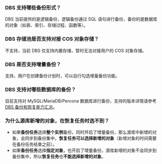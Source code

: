 ### DBS 支持哪些备份形式？

DBS 当前提供的是逻辑备份，逻辑备份通过 SQL 语句进行备份，备份的是数据库的对象（如表、索引、存储过程、函数等）。 

### DBS 存储池是否支持对接 COS 对象存储？

不支持，当前 DBS 仅支持内置存储，暂时无法对接用户的 COS 对象存储。 

### DBS 是否支持增量备份？

支持，用户在创建备份计划时，可以自行勾选增量备份功能。 

### DBS 支持对哪些数据库的备份？

目前支持对 MySQL/MariaDB/Percona 数据库进行备份，支持的版本详情请参考 [DBS 备份和恢复能力汇总](https://cloud.tencent.com/document/product/1513/64026)。 

### 为什么源库新增的对象，在恢复任务时选不到？

- 如果**备份任务**选择**整个实例**备份，同时开启了增量备份，那么源库中新增的对象，会同步到备份集中，**恢复任务可以选择新增的对象**（新增对象的时间需要在备份任务结束之前）。
- 如果**备份任务**选择**指定对象**，也开启了增量备份，源库新增的对象不会同步到备份集中，所以**恢复任务**也**不能选择新增的对象**。

